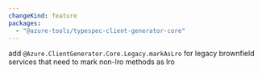 ```yaml
---
changeKind: feature
packages:
  - "@azure-tools/typespec-client-generator-core"
---
```


add `@Azure.ClientGenerator.Core.Legacy.markAsLro` for legacy brownfield services that need to mark non-lro methods as lro